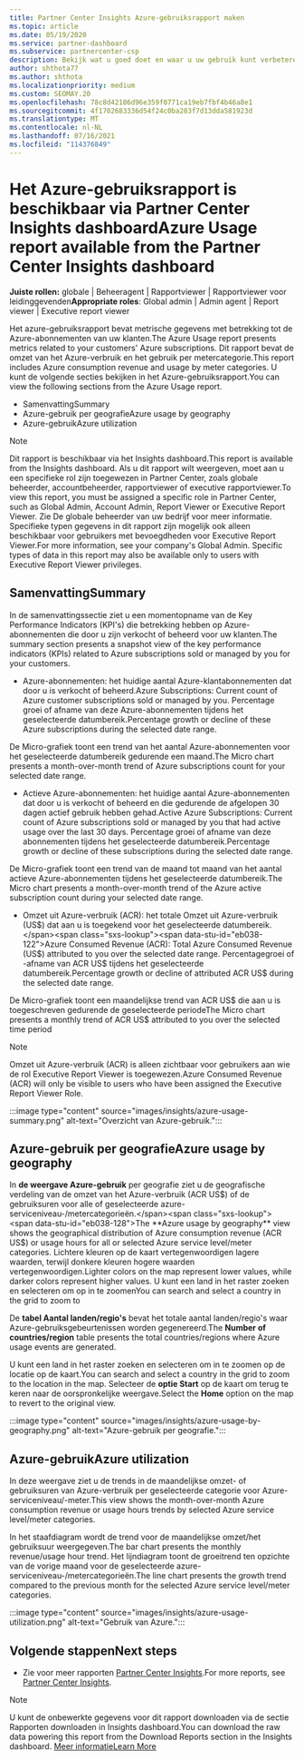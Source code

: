 ```yaml
---
title: Partner Center Insights Azure-gebruiksrapport maken
ms.topic: article
ms.date: 05/19/2020
ms.service: partner-dashboard
ms.subservice: partnercenter-csp
description: Bekijk wat u goed doet en waar u uw gebruik kunt verbeteren van Azure-abonnementen die u voor uw klanten verkoopt of beheert.
author: shthota77
ms.author: shthota
ms.localizationpriority: medium
ms.custom: SEOMAY.20
ms.openlocfilehash: 78c8d42186d96e359f0771ca19eb7fbf4b46a8e1
ms.sourcegitcommit: 4f1702683336d54f24c0ba283f7d13dda581923d
ms.translationtype: MT
ms.contentlocale: nl-NL
ms.lasthandoff: 07/16/2021
ms.locfileid: "114376849"
---
```

# <a name="azure-usage-report-available-from-the-partner-center-insights-dashboard"></a><span data-ttu-id="eb038-103">Het Azure-gebruiksrapport is beschikbaar via Partner Center Insights dashboard</span><span class="sxs-lookup"><span data-stu-id="eb038-103">Azure Usage report available from the Partner Center Insights dashboard</span></span>

<span data-ttu-id="eb038-104">**Juiste rollen:** globale | Beheeragent | Rapportviewer | Rapportviewer voor leidinggevenden</span><span class="sxs-lookup"><span data-stu-id="eb038-104">**Appropriate roles**: Global admin | Admin agent | Report viewer | Executive report viewer</span></span>

<span data-ttu-id="eb038-105">Het azure-gebruiksrapport bevat metrische gegevens met betrekking tot de Azure-abonnementen van uw klanten.</span><span class="sxs-lookup"><span data-stu-id="eb038-105">The Azure Usage report presents metrics related to your customers' Azure subscriptions.</span></span> <span data-ttu-id="eb038-106">Dit rapport bevat de omzet van het Azure-verbruik en het gebruik per metercategorie.</span><span class="sxs-lookup"><span data-stu-id="eb038-106">This report includes Azure consumption revenue and usage by meter categories.</span></span> <span data-ttu-id="eb038-107">U kunt de volgende secties bekijken in het Azure-gebruiksrapport.</span><span class="sxs-lookup"><span data-stu-id="eb038-107">You can view the following sections from the Azure Usage report.</span></span>

- <span data-ttu-id="eb038-108">Samenvatting</span><span class="sxs-lookup"><span data-stu-id="eb038-108">Summary</span></span>
- <span data-ttu-id="eb038-109">Azure-gebruik per geografie</span><span class="sxs-lookup"><span data-stu-id="eb038-109">Azure usage by geography</span></span>
- <span data-ttu-id="eb038-110">Azure-gebruik</span><span class="sxs-lookup"><span data-stu-id="eb038-110">Azure utilization</span></span>

 > [!NOTE]
 > <span data-ttu-id="eb038-111">Dit rapport is beschikbaar via het Insights dashboard.</span><span class="sxs-lookup"><span data-stu-id="eb038-111">This report is available from the Insights dashboard.</span></span> <span data-ttu-id="eb038-112">Als u dit rapport wilt weergeven, moet aan u een specifieke rol zijn toegewezen in Partner Center, zoals globale beheerder, accountbeheerder, rapportviewer of executive rapportviewer.</span><span class="sxs-lookup"><span data-stu-id="eb038-112">To view this report, you must be assigned a specific role in Partner Center, such as Global Admin, Account Admin, Report Viewer or Executive Report Viewer.</span></span> <span data-ttu-id="eb038-113">Zie De globale beheerder van uw bedrijf voor meer informatie. Specifieke typen gegevens in dit rapport zijn mogelijk ook alleen beschikbaar voor gebruikers met bevoegdheden voor Executive Report Viewer.</span><span class="sxs-lookup"><span data-stu-id="eb038-113">For more information, see your company's Global Admin. Specific types of data in this report may also be available only to users with Executive Report Viewer privileges.</span></span>

## <a name="summary"></a><span data-ttu-id="eb038-114">Samenvatting</span><span class="sxs-lookup"><span data-stu-id="eb038-114">Summary</span></span>

<span data-ttu-id="eb038-115">In de samenvattingssectie ziet u een momentopname van de Key Performance Indicators (KPI's) die betrekking hebben op Azure-abonnementen die door u zijn verkocht of beheerd voor uw klanten.</span><span class="sxs-lookup"><span data-stu-id="eb038-115">The summary section presents a snapshot view of the key performance indicators (KPIs) related to Azure subscriptions sold or managed by you for your customers.</span></span>  

- <span data-ttu-id="eb038-116">Azure-abonnementen: het huidige aantal Azure-klantabonnementen dat door u is verkocht of beheerd.</span><span class="sxs-lookup"><span data-stu-id="eb038-116">Azure Subscriptions: Current count of Azure customer subscriptions sold or managed by you.</span></span>
<span data-ttu-id="eb038-117">Percentage groei of afname van deze Azure-abonnementen tijdens het geselecteerde datumbereik.</span><span class="sxs-lookup"><span data-stu-id="eb038-117">Percentage growth or decline of these Azure subscriptions during the selected date range.</span></span>

<span data-ttu-id="eb038-118">De Micro-grafiek toont een trend van het aantal Azure-abonnementen voor het geselecteerde datumbereik gedurende een maand.</span><span class="sxs-lookup"><span data-stu-id="eb038-118">The Micro chart presents a month-over-month trend of Azure subscriptions count for your selected date range.</span></span>
- <span data-ttu-id="eb038-119">Actieve Azure-abonnementen: het huidige aantal Azure-abonnementen dat door u is verkocht of beheerd en die gedurende de afgelopen 30 dagen actief gebruik hebben gehad.</span><span class="sxs-lookup"><span data-stu-id="eb038-119">Active Azure Subscriptions: Current count of Azure subscriptions sold or managed by you that had active usage over the last 30 days.</span></span>
<span data-ttu-id="eb038-120">Percentage groei of afname van deze abonnementen tijdens het geselecteerde datumbereik.</span><span class="sxs-lookup"><span data-stu-id="eb038-120">Percentage growth or decline of these subscriptions during the selected date range.</span></span>

<span data-ttu-id="eb038-121">De Micro-grafiek toont een trend van de maand tot maand van het aantal actieve Azure-abonnementen tijdens het geselecteerde datumbereik.</span><span class="sxs-lookup"><span data-stu-id="eb038-121">The Micro chart presents a month-over-month trend of the Azure active subscription count during your selected date range.</span></span>

- <span data-ttu-id="eb038-122">Omzet uit Azure-verbruik (ACR): het totale Omzet uit Azure-verbruik (US$) dat aan u is toegekend voor het geselecteerde datumbereik.</span><span class="sxs-lookup"><span data-stu-id="eb038-122">Azure Consumed Revenue (ACR): Total Azure Consumed Revenue (US$) attributed to you over the selected date range.</span></span>
<span data-ttu-id="eb038-123">Percentagegroei of -afname van ACR US$ tijdens het geselecteerde datumbereik.</span><span class="sxs-lookup"><span data-stu-id="eb038-123">Percentage growth or decline of attributed ACR US$ during the selected date range.</span></span> 

<span data-ttu-id="eb038-124">De Micro-grafiek toont een maandelijkse trend van ACR US$ die aan u is toegeschreven gedurende de geselecteerde periode</span><span class="sxs-lookup"><span data-stu-id="eb038-124">The Micro chart presents a monthly trend of ACR US$ attributed to you over the selected time period</span></span>


> [!NOTE]
 > <span data-ttu-id="eb038-125">Omzet uit Azure-verbruik (ACR) is alleen zichtbaar voor gebruikers aan wie de rol Executive Report Viewer is toegewezen.</span><span class="sxs-lookup"><span data-stu-id="eb038-125">Azure Consumed Revenue (ACR) will only be visible to users who have been assigned the Executive Report Viewer Role.</span></span>

:::image type="content" source="images/insights/azure-usage-summary.png" alt-text="Overzicht van Azure-gebruik.":::

## <a name="azure-usage-by-geography"></a><span data-ttu-id="eb038-127">Azure-gebruik per geografie</span><span class="sxs-lookup"><span data-stu-id="eb038-127">Azure usage by geography</span></span>

<span data-ttu-id="eb038-128">In **de weergave Azure-gebruik** per geografie ziet u de geografische verdeling van de omzet van het Azure-verbruik (ACR US$) of de gebruiksuren voor alle of geselecteerde azure-serviceniveau-/metercategorieën.</span><span class="sxs-lookup"><span data-stu-id="eb038-128">The **Azure usage by geography** view shows the geographical distribution of Azure consumption revenue (ACR US$) or usage hours for all or selected Azure service level/meter categories.</span></span> <span data-ttu-id="eb038-129">Lichtere kleuren op de kaart vertegenwoordigen lagere waarden, terwijl donkere kleuren hogere waarden vertegenwoordigen.</span><span class="sxs-lookup"><span data-stu-id="eb038-129">Lighter colors on the map represent lower values, while darker colors represent higher values.</span></span> <span data-ttu-id="eb038-130">U kunt een land in het raster zoeken en selecteren om op in te zoomen</span><span class="sxs-lookup"><span data-stu-id="eb038-130">You can search and select a country in the grid to zoom to</span></span> 

<span data-ttu-id="eb038-131">De **tabel Aantal landen/regio's** bevat het totale aantal landen/regio's waar Azure-gebruiksgebeurtenissen worden gegenereerd.</span><span class="sxs-lookup"><span data-stu-id="eb038-131">The **Number of countries/region** table presents the total countries/regions where Azure usage events are generated.</span></span>

<span data-ttu-id="eb038-132">U kunt een land in het raster zoeken en selecteren om in te zoomen op de locatie op de kaart.</span><span class="sxs-lookup"><span data-stu-id="eb038-132">You can search and select a country in the grid to zoom to the location in the map.</span></span> <span data-ttu-id="eb038-133">Selecteer de **optie Start** op de kaart om terug te keren naar de oorspronkelijke weergave.</span><span class="sxs-lookup"><span data-stu-id="eb038-133">Select the **Home** option on the map to revert to the original view.</span></span>

:::image type="content" source="images/insights/azure-usage-by-geography.png" alt-text="Azure-gebruik per geografie.":::

## <a name="azure-utilization"></a><span data-ttu-id="eb038-135">Azure-gebruik</span><span class="sxs-lookup"><span data-stu-id="eb038-135">Azure utilization</span></span>

<span data-ttu-id="eb038-136">In deze weergave ziet u de trends in de maandelijkse omzet- of gebruiksuren van Azure-verbruik per geselecteerde categorie voor Azure-serviceniveau/-meter.</span><span class="sxs-lookup"><span data-stu-id="eb038-136">This view shows the month-over-month Azure consumption revenue or usage hours trends by selected Azure service level/meter categories.</span></span> 

<span data-ttu-id="eb038-137">In het staafdiagram wordt de trend voor de maandelijkse omzet/het gebruiksuur weergegeven.</span><span class="sxs-lookup"><span data-stu-id="eb038-137">The bar chart presents the monthly revenue/usage hour trend.</span></span> <span data-ttu-id="eb038-138">Het lijndiagram toont de groeitrend ten opzichte van de vorige maand voor de geselecteerde azure-serviceniveau-/metercategorieën.</span><span class="sxs-lookup"><span data-stu-id="eb038-138">The line chart presents the growth trend compared to the previous month for the selected Azure service level/meter categories.</span></span>

:::image type="content" source="images/insights/azure-usage-utilization.png" alt-text="Gebruik van Azure.":::

## <a name="next-steps"></a><span data-ttu-id="eb038-140">Volgende stappen</span><span class="sxs-lookup"><span data-stu-id="eb038-140">Next steps</span></span>

- <span data-ttu-id="eb038-141">Zie voor meer rapporten [Partner Center Insights](partner-center-insights.md).</span><span class="sxs-lookup"><span data-stu-id="eb038-141">For more reports, see [Partner Center Insights](partner-center-insights.md).</span></span>

>[!NOTE] 
> <span data-ttu-id="eb038-142">U kunt de onbewerkte gegevens voor dit rapport downloaden via de sectie Rapporten downloaden in Insights dashboard.</span><span class="sxs-lookup"><span data-stu-id="eb038-142">You can download the raw data powering this report from the Download Reports section in the Insights dashboard.</span></span> [<span data-ttu-id="eb038-143">Meer informatie</span><span class="sxs-lookup"><span data-stu-id="eb038-143">Learn More</span></span>](insights-download-reports.md) 
